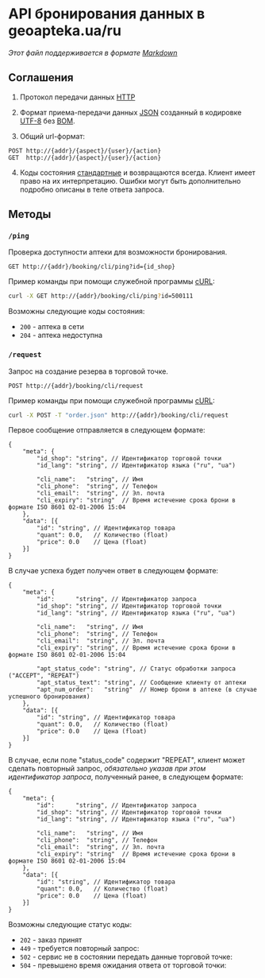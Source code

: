 # API бронирования данных в geoapteka.ua/ru
*Этот файл поддерживается в формате [Markdown]*

## Соглашения
1. Протокол передачи данных [HTTP]

2. Формат приема-передачи данных [JSON] созданный в кодировке [UTF-8] без [BOM].

3. Общий url-формат:
  ```
  POST http://{addr}/{aspect}/{user}/{action}
  GET  http://{addr}/{aspect}/{user}/{action}
  ```

4. Коды состояния [стандартные](http://en.wikipedia.org/wiki/List_of_HTTP_status_codes) и возвращаются всегда. Клиент имеет право на их интерпретацию. Ошибки могут быть дополнительно подробно описаны в теле ответа запроса.

## Методы

### `/ping`
Проверка доступности аптеки для возможности бронирования.
```
GET http://{addr}/booking/cli/ping?id={id_shop}
```

Пример команды при помощи служебной программы [cURL]:
```sh
curl -X GET http://{addr}/booking/cli/ping?id=500111
```

Возможны следующие коды состояния:
* `200` - аптека в сети
* `204` - аптека недоступна

### `/request`
Запрос на создание резерва в торговой точке.
```
POST http://{addr}/booking/cli/request
```

Пример команды при помощи служебной программы [cURL]:
```sh
curl -X POST -T "order.json" http://{addr}/booking/cli/request
```

Первое сообщение отправляется в следующем формате:
```
{
    "meta": {
        "id_shop": "string", // Идентификатор торговой точки
        "id_lang": "string", // Идентификатор языка ("ru", "ua")

        "cli_name":   "string", // Имя
        "cli_phone":  "string", // Телефон
        "cli_email":  "string", // Эл. почта
        "cli_expiry": "string"  // Время истечение срока брони в формате ISO 8601 02-01-2006 15:04
    },
    "data": [{
        "id": "string", // Идентификатор товара
        "quant": 0.0,   // Количество (float)
        "price": 0.0    // Цена (float)
    }]
}
```

В случае успеха будет получен ответ в следующем формате:
```
{
    "meta": {
        "id":      "string", // Идентификатор запроса
        "id_shop": "string", // Идентификатор торговой точки
        "id_lang": "string", // Идентификатор языка ("ru", "ua")

        "cli_name":   "string", // Имя
        "cli_phone":  "string", // Телефон
        "cli_email":  "string", // Эл. почта
        "cli_expiry": "string", // Время истечение срока брони в формате ISO 8601 02-01-2006 15:04

        "apt_status_code": "string", // Статус обработки запроса ("ACCEPT", "REPEAT")
        "apt_status_text": "string", // Сообщение клиенту от аптеки
        "apt_num_order":   "string"  // Номер брони в аптеке (в случае успешного бронирования)
    },
    "data": [{
        "id": "string", // Идентификатор товара
        "quant": 0.0,   // Количество (float)
        "price": 0.0    // Цена (float)
    }]
}
```

В случае, если поле "status_code" содержит "REPEAT", клиент может сделать повторный запрос, *обязательно указав при этом идентификатор запроса*, полученный ранее, в следующем формате:
```
{
    "meta": {
        "id":      "string", // Идентификатор запроса
        "id_shop": "string", // Идентификатор торговой точки
        "id_lang": "string", // Идентификатор языка ("ru", "ua")

        "cli_name":   "string", // Имя
        "cli_phone":  "string", // Телефон
        "cli_email":  "string", // Эл. почта
        "cli_expiry": "string"  // Время истечение срока брони в формате ISO 8601 02-01-2006 15:04
    },
    "data": [{
        "id": "string", // Идентификатор товара
        "quant": 0.0,   // Количество (float)
        "price": 0.0    // Цена (float)
    }]
}
```

Возможны следующие статус коды:
* `202` - заказ принят
* `449` - требуется повторный запрос:
* `502` - сервис не в состоянии передать данные торговой точке:
* `504` - превышено время ожидания ответа от торговой точки:

[Markdown]:https://ru.wikipedia.org/wiki/Markdown
[JSON]:http://json.org/json-ru.html
[UTF-8]:https://ru.wikipedia.org/w/index.php?title=UTF-8
[BOM]:https://ru.wikipedia.org/w/index.php?oldid=70741439
[HTTP]:https://ru.wikipedia.org/wiki/HTTP
[cURL]:https://ru.wikipedia.org/wiki/CURL

